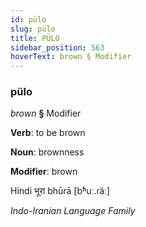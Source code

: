 ```yaml
---
id: pülo
slug: pülo
title: PÜLO
sidebar_position: 563
hoverText: brown § Modifier
---
```


### pülo

*brown* **§** Modifier

**Verb**: to be brown

**Noun**: brownness

**Modifier**: brown

Hindi भूरा bhūrā [bʱuː.ɾäː]

*Indo-Iranian Language Family*